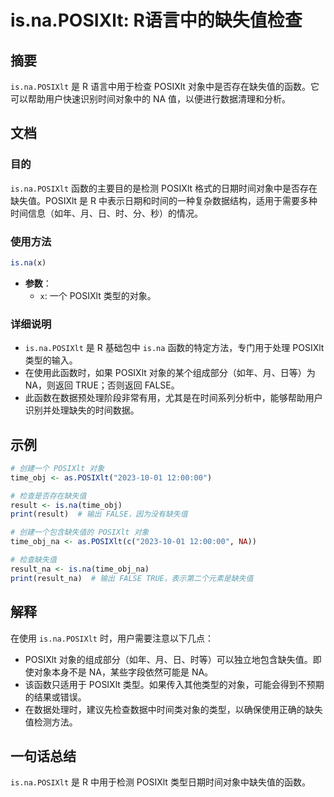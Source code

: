 <!--
Meta Description: # is.na.POSIXlt: R语言中的缺失值检查 ## 摘要 `is.na.POSIXlt` 是 R 语言中用于检查 POSIXlt 对象中是否存在缺失值的函数。它可以帮助用户快速识别时间对象中的 NA 值，以便进行数据清理和分析。 ## 文档 ### 目的 `is.na.POSIXlt` 函...
Meta Keywords: posixlt, false, true, time_obj, 2023
-->

# is.na.POSIXlt: R语言中的缺失值检查

## 摘要
`is.na.POSIXlt` 是 R 语言中用于检查 POSIXlt 对象中是否存在缺失值的函数。它可以帮助用户快速识别时间对象中的 NA 值，以便进行数据清理和分析。

## 文档
### 目的
`is.na.POSIXlt` 函数的主要目的是检测 POSIXlt 格式的日期时间对象中是否存在缺失值。POSIXlt 是 R 中表示日期和时间的一种复杂数据结构，适用于需要多种时间信息（如年、月、日、时、分、秒）的情况。

### 使用方法
```r
is.na(x)
```

- **参数**：
  - `x`: 一个 POSIXlt 类型的对象。

### 详细说明
- `is.na.POSIXlt` 是 R 基础包中 `is.na` 函数的特定方法，专门用于处理 POSIXlt 类型的输入。
- 在使用此函数时，如果 POSIXlt 对象的某个组成部分（如年、月、日等）为 NA，则返回 TRUE；否则返回 FALSE。
- 此函数在数据预处理阶段非常有用，尤其是在时间系列分析中，能够帮助用户识别并处理缺失的时间数据。

## 示例
```r
# 创建一个 POSIXlt 对象
time_obj <- as.POSIXlt("2023-10-01 12:00:00")

# 检查是否存在缺失值
result <- is.na(time_obj)
print(result)  # 输出 FALSE，因为没有缺失值

# 创建一个包含缺失值的 POSIXlt 对象
time_obj_na <- as.POSIXlt(c("2023-10-01 12:00:00", NA))

# 检查缺失值
result_na <- is.na(time_obj_na)
print(result_na)  # 输出 FALSE TRUE，表示第二个元素是缺失值
```

## 解释
在使用 `is.na.POSIXlt` 时，用户需要注意以下几点：
- POSIXlt 对象的组成部分（如年、月、日、时等）可以独立地包含缺失值。即使对象本身不是 NA，某些字段依然可能是 NA。
- 该函数只适用于 POSIXlt 类型。如果传入其他类型的对象，可能会得到不预期的结果或错误。
- 在数据处理时，建议先检查数据中时间类对象的类型，以确保使用正确的缺失值检测方法。

## 一句话总结
`is.na.POSIXlt` 是 R 中用于检测 POSIXlt 类型日期时间对象中缺失值的函数。